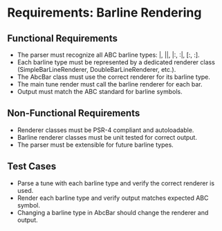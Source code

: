 # Requirements: Barline Rendering

## Functional Requirements
- The parser must recognize all ABC barline types: |, ||, |:, :|, [:, :].
- Each barline type must be represented by a dedicated renderer class (SimpleBarLineRenderer, DoubleBarLineRenderer, etc.).
- The AbcBar class must use the correct renderer for its barline type.
- The main tune render must call the barline renderer for each bar.
- Output must match the ABC standard for barline symbols.

## Non-Functional Requirements
- Renderer classes must be PSR-4 compliant and autoloadable.
- Barline renderer classes must be unit tested for correct output.
- The parser must be extensible for future barline types.

## Test Cases
- Parse a tune with each barline type and verify the correct renderer is used.
- Render each barline type and verify output matches expected ABC symbol.
- Changing a barline type in AbcBar should change the renderer and output.
